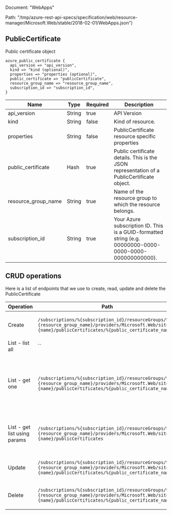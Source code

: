 Document: "WebApps"


Path: "/tmp/azure-rest-api-specs/specification/web/resource-manager/Microsoft.Web/stable/2018-02-01/WebApps.json")

## PublicCertificate

Public certificate object

```puppet
azure_public_certificate {
  api_version => "api_version",
  kind => "kind (optional)",
  properties => "properties (optional)",
  public_certificate => "publicCertificate",
  resource_group_name => "resource_group_name",
  subscription_id => "subscription_id",
}
```

| Name        | Type           | Required       | Description       |
| ------------- | ------------- | ------------- | ------------- |
|api_version | String | true | API Version |
|kind | String | false | Kind of resource. |
|properties | String | false | PublicCertificate resource specific properties |
|public_certificate | Hash | true | Public certificate details. This is the JSON representation of a PublicCertificate object. |
|resource_group_name | String | true | Name of the resource group to which the resource belongs. |
|subscription_id | String | true | Your Azure subscription ID. This is a GUID-formatted string (e.g. 00000000-0000-0000-0000-000000000000). |



## CRUD operations

Here is a list of endpoints that we use to create, read, update and delete the PublicCertificate

| Operation | Path | Verb | Description | OperationID |
| ------------- | ------------- | ------------- | ------------- | ------------- |
|Create|`/subscriptions/%{subscription_id}/resourceGroups/%{resource_group_name}/providers/Microsoft.Web/sites/%{name}/publicCertificates/%{public_certificate_name}`|Put|Creates a hostname binding for an app.|WebApps_CreateOrUpdatePublicCertificate|
|List - list all|``||||
|List - get one|`/subscriptions/%{subscription_id}/resourceGroups/%{resource_group_name}/providers/Microsoft.Web/sites/%{name}/publicCertificates/%{public_certificate_name}`|Get|Get the named public certificate for an app (or deployment slot, if specified).|WebApps_GetPublicCertificate|
|List - get list using params|`/subscriptions/%{subscription_id}/resourceGroups/%{resource_group_name}/providers/Microsoft.Web/sites/%{name}/publicCertificates`|Get|Get public certificates for an app or a deployment slot.|WebApps_ListPublicCertificates|
|Update|`/subscriptions/%{subscription_id}/resourceGroups/%{resource_group_name}/providers/Microsoft.Web/sites/%{name}/publicCertificates/%{public_certificate_name}`|Put|Creates a hostname binding for an app.|WebApps_CreateOrUpdatePublicCertificate|
|Delete|`/subscriptions/%{subscription_id}/resourceGroups/%{resource_group_name}/providers/Microsoft.Web/sites/%{name}/publicCertificates/%{public_certificate_name}`|Delete|Deletes a hostname binding for an app.|WebApps_DeletePublicCertificate|
